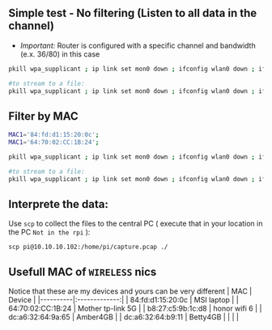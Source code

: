 ## Simple test - No filtering (Listen to all data in the channel)
- _Important:_ Router is configured with a specific channel and bandwidth (e.x. 36/80) in this case

```sh
pkill wpa_supplicant ; ip link set mon0 down ; ifconfig wlan0 down ; ifconfig wlan0 up ; iw dev wlan0 interface add mon0 type monitor ; ip link set mon0 up ; CFG_STR=$(mcp -c 36/80 -C 1 -N 1 -d 50) ; nexutil -I wlan0 -s 500 -b -l 34 -v $CFG_STR ; iw dev ; nexutil -k ; tcpdump -i wlan0 dst port 5500

#to stream to a file:
pkill wpa_supplicant ; ip link set mon0 down ; ifconfig wlan0 down ; ifconfig wlan0 up ; iw dev wlan0 interface add mon0 type monitor ; ip link set mon0 up ; CFG_STR=$(mcp -c 36/80 -C 1 -N 1 -d 50) ; nexutil -I wlan0 -s 500 -b -l 34 -v $CFG_STR ; iw dev ; nexutil -k ; tcpdump -i wlan0 dst port 5500 -vv -w capture.pcap -c 1000
```

## Filter by MAC
```sh
MAC1='84:fd:d1:15:20:0c';
MAC1='64:70:02:CC:1B:24';

pkill wpa_supplicant ; ip link set mon0 down ; ifconfig wlan0 down ; ifconfig wlan0 up ; iw dev wlan0 interface add mon0 type monitor ; ip link set mon0 up ; CFG_STR=$(mcp -c 36/80 -C 1 -N 1 -d 50 -m $MAC1) ; nexutil -I wlan0 -s 500 -b -l 34 -v $CFG_STR ; iw dev ; nexutil -k ; tcpdump -i wlan0 dst port 5500

#to stream to a file:
pkill wpa_supplicant ; ip link set mon0 down ; ifconfig wlan0 down ; ifconfig wlan0 up ; iw dev wlan0 interface add mon0 type monitor ; ip link set mon0 up ; CFG_STR=$(mcp -c 36/80 -C 1 -N 1 -d 50 -m $MAC1) ; nexutil -I wlan0 -s 500 -b -l 34 -v $CFG_STR ; iw dev ; nexutil -k ; tcpdump -i wlan0 dst port 5500 -vv -w capture.pcap -c 1000
```


## Interprete the data:
Use `scp` to collect the files to the central PC ( execute that in your location in the PC `Not in the rpi` ):
```
scp pi@10.10.10.102:/home/pi/capture.pcap ./
```

## Usefull MAC of `WIRELESS` nics 
Notice that these are my devices and yours can be very different
| MAC  |      Device      |
|----------|:-------------:|
| 84:fd:d1:15:20:0c |  MSI laptop |
| 64:70:02:CC:1B:24 |  Mother tp-link 5G |
| b8:27:c5:9b:1c:d8 |  honor wifi 6 |
| dc:a6:32:64:9a:65 | Amber4GB |
| dc:a6:32:64:b9:11 | Betty4GB |
|  |  |

<!--stackedit_data:
eyJoaXN0b3J5IjpbLTEyNDU2MzMwMjUsMTMwNTUyMjYwNSwtMT
Y4NDk5MzQ4LC0xMzgzNDI5NDA0LDY3ODQ1NTk1OSwxMzY5MDY2
NjgzLDE5Mjc5NzM3MzAsMTcyNTQ4MDc2MiwxOTQ1OTgwMzEyXX
0=
-->